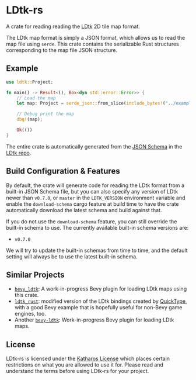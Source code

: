 # LDtk-rs

A crate for reading reading the [LDtk] 2D tile map format.

The LDtk map format is simply a JSON format, which allows us to read the map file using
`serde`. This crate contains the serializable Rust structures corresponding to the map file
JSON structure.

## Example

```rust
use ldtk::Project;

fn main() -> Result<(), Box<dyn std::error::Error>> {
    // Load the map
    let map: Project = serde_json::from_slice(include_bytes!("../examples/full-features.ldtk"))?;

    // Debug print the map
    dbg!(map);

    Ok(())
}
```

[ldtk]: https://github.com/deepnight/ldtk

The entire crate is automatically generated from the [JSON Schema](http://json-schema.org/) in the [LDtk repo](https://github.com/deepnight/ldtk/blob/master/docs/JSON_SCHEMA.json).

## Build Configuration & Features

By default, the crate will generate code for reading the LDtk format from a built-in JSON Schema file, but you can also specify any version of LDtk newer than `v0.7.0`, or `master` in the `LDTK_VERSION` environment variable and enable the `download-schema` cargo feature at build time to have the crate automatically download the latest schema and build against that.

If you do not use the `download-schema` feature, you can still override the built-in schema to use. The currently available built-in schema versions are:

- `v0.7.0`

We will try to update the built-in schemas from time to time, and the default setting will always be to use the latest built-in schema.

## Similar Projects

- [`bevy_ldtk`](https://github.com/katharostech/bevy_ldtk): A work-in-progress Bevy plugin for loading LDtk maps using this crate.
- [`ldtk_rust`](https://github.com/estivate/ldtk_rust): modified version of the LDtk bindings created by [QuickType](https://github.com/quicktype/quicktype), with a good Bevy example that is hopefully useful for non-Bevy game engines, too.
- Another [`bevy-ldtk`](https://github.com/tigregalis/bevy-ldtk): Work-in-progress Bevy plugin for loading LDtk maps.

## License

LDtk-rs is licensed under the [Katharos License][k_license] which places certain restrictions on what you are allowed to use it for. Please read and understand the terms before using LDtk-rs for your project.

[k_license]: https://github.com/katharostech/katharos-license

